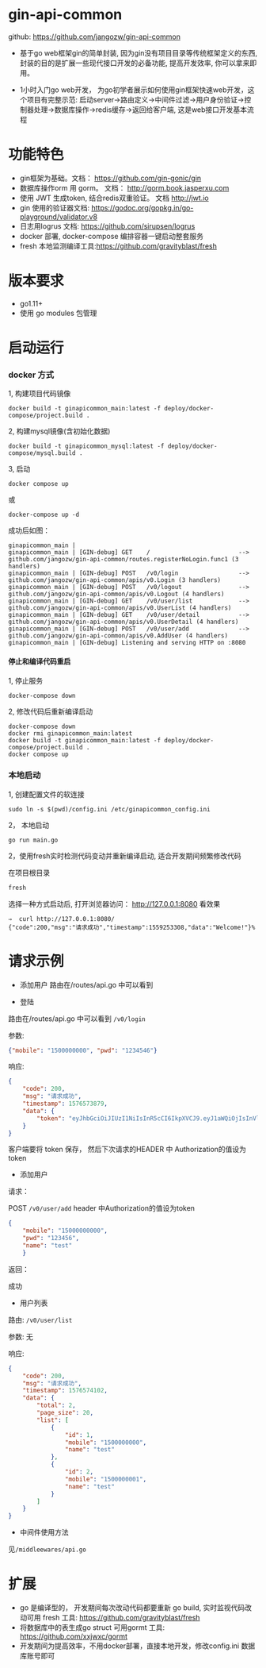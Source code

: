 # gin-api-common 
github: https://github.com/jangozw/gin-api-common

* 基于go web框架gin的简单封装, 因为gin没有项目目录等传统框架定义的东西, 封装的目的是扩展一些现代接口开发的必备功能, 提高开发效率, 你可以拿来即用。

* 1小时入门go web开发， 为go初学者展示如何使用gin框架快速web开发，这个项目有完整示范: 
启动server->路由定义->中间件过滤->用户身份验证->控制器处理->数据库操作->redis缓存->返回给客户端, 这是web接口开发基本流程

# 功能特色
* gin框架为基础。文档： https://github.com/gin-gonic/gin
* 数据库操作orm 用 gorm。 文档： http://gorm.book.jasperxu.com 
* 使用 JWT 生成token, 结合redis双重验证。 文档 http://jwt.io
* gin 使用的验证器文档: https://godoc.org/gopkg.in/go-playground/validator.v8
* 日志用logrus  文档: https://github.com/sirupsen/logrus
* docker 部署, docker-compose 编排容器一键启动整套服务
* fresh 本地监测编译工具:https://github.com/gravityblast/fresh

# 版本要求

 * go1.11+
 * 使用 go modules 包管理

# 启动运行

### docker 方式

1, 构建项目代码镜像

```shell script
docker build -t ginapicommon_main:latest -f deploy/docker-compose/project.build .
```
2, 构建mysql镜像(含初始化数据)
```shell script
docker build -t ginapicommon_mysql:latest -f deploy/docker-compose/mysql.build . 
```
3, 启动

```shell script
docker compose up 
```
或
```shell script
docker-compose up -d
```


成功后如图：

```text
ginapicommon_main |
ginapicommon_main | [GIN-debug] GET    /                         --> github.com/jangozw/gin-api-common/routes.registerNoLogin.func1 (3 handlers)
ginapicommon_main | [GIN-debug] POST   /v0/login                 --> github.com/jangozw/gin-api-common/apis/v0.Login (3 handlers)
ginapicommon_main | [GIN-debug] POST   /v0/logout                --> github.com/jangozw/gin-api-common/apis/v0.Logout (4 handlers)
ginapicommon_main | [GIN-debug] GET    /v0/user/list             --> github.com/jangozw/gin-api-common/apis/v0.UserList (4 handlers)
ginapicommon_main | [GIN-debug] GET    /v0/user/detail           --> github.com/jangozw/gin-api-common/apis/v0.UserDetail (4 handlers)
ginapicommon_main | [GIN-debug] POST   /v0/user/add              --> github.com/jangozw/gin-api-common/apis/v0.AddUser (4 handlers)
ginapicommon_main | [GIN-debug] Listening and serving HTTP on :8080
```


#### 停止和编译代码重启


1, 停止服务
```shell script
docker-compose down
```

2, 修改代码后重新编译启动

```shell script
docker-compose down
docker rmi ginapicommon_main:latest
docker build -t ginapicommon_main:latest -f deploy/docker-compose/project.build .
docker compose up 
```



### 本地启动

1, 创建配置文件的软连接
```shell script
sudo ln -s $(pwd)/config.ini /etc/ginapicommon_config.ini
````

2， 本地启动

```shell script
go run main.go
```


2，使用fresh实时检测代码变动并重新编译启动, 适合开发期间频繁修改代码



在项目根目录
```sh 
fresh
```



选择一种方式启动后, 打开浏览器访问： http://127.0.0.1:8080 看效果
```
⇒  curl http://127.0.0.1:8080/
{"code":200,"msg":"请求成功","timestamp":1559253308,"data":"Welcome!"}%
```


# 请求示例

* 添加用户
路由在/routes/api.go 中可以看到 

 
* 登陆


路由在/routes/api.go 中可以看到 ```/v0/login``` 




参数:
```json
{"mobile": "1500000000", "pwd": "1234546"}
```
响应:
```json
{
    "code": 200,
    "msg": "请求成功",
    "timestamp": 1576573879,
    "data": {
        "token": "eyJhbGciOiJIUzI1NiIsInR5cCI6IkpXVCJ9.eyJ1aWQiOjIsInVlbiI6ImVjNDc2ZDJkNGU3ODhkYzA3YzFkNDI3NGVkZjA1Y2Y1YmQyMGI4YWYwYTdlODcwYTAzMzRmYjZlZDg2MzNiZDQiLCJleHAiOjE1NzY2NjAyNzksImlzcyI6InRlc3QifQ.erealfYAsbxkvoyf3IxXvRSX46hZt4G6JxPQmYoNvNc"
    }
}
```

客户端要将 token 保存， 然后下次请求的HEADER 中 Authorization的值设为token


* 添加用户

请求：


POST  ```/v0/user/add```
header 中Authorization的值设为token

```json
{
    "mobile": "15000000000",
    "pwd": "123456",
    "name": "test"
    }
```
返回：


成功




* 用户列表


路由: ```/v0/user/list```


参数: 无 


响应:
```json
{
    "code": 200,
    "msg": "请求成功",
    "timestamp": 1576574102,
    "data": {
        "total": 2,
        "page_size": 20,
        "list": [
            {
                "id": 1,
                "mobile": "1500000000",
                "name": "test"
            },
            {
                "id": 2,
                "mobile": "1500000001",
                "name": "test"
            }
        ]
    }
}

```
* 中间件使用方法

见```/middleewares/api.go```
 



# 扩展

* go 是编译型的， 开发期间每次改动代码都要重新 go build, 实时监视代码改动可用 fresh 工具: https://github.com/gravityblast/fresh
* 将数据库中的表生成go struct 可用gormt 工具: https://github.com/xxjwxc/gormt
* 开发期间为提高效率，不用docker部署，直接本地开发，修改config.ini 数据库账号即可
